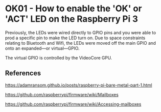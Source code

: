 # OK01 - How to enable the 'OK' or 'ACT' LED on the Raspberry Pi 3

Previously, the LEDs were wired directly to GPIO pins and you were able to prod a specific pin to make the LED turn on. Due to space constraints relating to Bluetooth and Wifi, the LEDs were moved off the main GPIO and onto an expanded—or virtual—GPIO.

The virtual GPIO is controlled by the VideoCore GPU.

## References

https://adamransom.github.io/posts/raspberry-pi-bare-metal-part-1.html

https://github.com/raspberrypi/firmware/wiki/Mailboxes

https://github.com/raspberrypi/firmware/wiki/Accessing-mailboxes